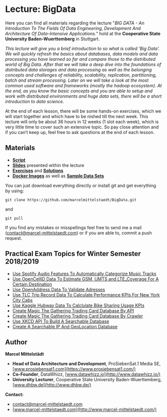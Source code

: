 # Lecture: BigData
Here you can find all materials regarding the lecture "*BIG DATA - An Introduction To The Fields Of Data Engineering, Development And Architecture Of Data-Intensive Applications.*" hold at the **Cooperative State University Baden-Wuerttemberg** in Stuttgart.

*This lecture will give you a brief introduction to so what is called ’Big Data’. We will quickly refresh the basics about databases, data models and data processing you have learned so far and compare those to the distributed world of Big Data. After that we will take a deep dive into the foundations of distributed data storages and data processing as well as the belonging concepts and challenges of reliability, scalability, replication, partitioning, batch and stream processing.
Later on we will take a look at the most common used software and frameworks (mostly the hadoop ecosystem).
At the end, as you know the basic concepts and you are able to setup and work with distributed environments and huge data sets, there will be a short introduction to data science.*

At the end of each lesson, there will be some hands-on exercises, which we will start together and which have to be  nished till the next week. This lecture will only be about 36 hours in 12 weeks (1 slot each week), which is very little time to cover such an extensive topic. So pay close attention and if you can’t keep up, feel free to ask questions at the end of each lesson.

## Materials 
* [**Script**](https://github.com/marcelmittelstaedt/BigData/tree/master/script/document.pdf)
* [**Slides**](https://github.com/marcelmittelstaedt/BigData/tree/master/slides) presented within the lecture
* [**Exercises**](https://github.com/marcelmittelstaedt/BigData/tree/master/exercises) and [**Solutions**](https://github.com/marcelmittelstaedt/BigData/tree/master/solutions)
* [**Docker Images**](https://github.com/marcelmittelstaedt/BigData/tree/master/materials) as well as [**Sample Data Sets**](https://github.com/marcelmittelstaedt/BigData/tree/master/materials)


You can just download everything directly or install git and get everything by using:
```
git clone https://github.com/marcelmittelstaedt/BigData.git
```
and
```
git pull
```

If you  find any mistakes or misspellings feel free to send me a mail (contact@marcel-mittelstaedt.com) or if you are able to, commit a push request.

## Practical Exam Topics for Winter Semester 2018/2019
* [Use Spotify Audio Features To Automatically Categorize Music Tracks](https://github.com/marcelmittelstaedt/BigData/blob/master/exercises/exam_spotify_music_categorization/)
* [Use OpenCellID Data To Estimate GSM, UMTS and LTE_Coverage For A Certain Destination](https://github.com/marcelmittelstaedt/BigData/tree/master/exercises/exam_calculate_gsm_umts_lte_coverage)
* [Use OpenAddress Data To Validate Adresses](https://github.com/marcelmittelstaedt/BigData/tree/master/exercises/exam_address_validation)
* [Use TLC Trip Record Data To Calculate Performance KPIs For New York City Cabs](https://github.com/marcelmittelstaedt/BigData/tree/master/exercises/exam_calculate_new_york_taxi_performance_kpis)
* [Use Kaggle Hubway Data To Calclulate Bike Sharing Usage KPIs](https://github.com/marcelmittelstaedt/BigData/tree/master/exercises/exam_calculate_hubway_bike_sharing_usage_kpis)
* [Create Magic The Gathering Trading Card Database By API](https://github.com/marcelmittelstaedt/BigData/tree/master/exercises/exam_create_mtg_trading_card_database_by_api)
* [Create Magic The Gathering Trading Card Database By Crawler](https://github.com/marcelmittelstaedt/BigData/tree/master/exercises/exam_create_mtg_trading_card_database_by_crawler)
* [Use XKCD API To Build A Searchable Database](https://github.com/marcelmittelstaedt/BigData/tree/master/exercises/exam_create_searchable_xkcd_database)
* [Create A Searchable IP And GeoLocation Database](https://github.com/marcelmittelstaedt/BigData/tree/master/exercises/exam_create_searchable_ip_and_geolocation_database)

## Author
**Marcel Mittelstädt**
* **Head of Data Architecture and Development**, ProSiebenSat.1 Media SE, [www.prosiebensat1.com](https://www.prosiebensat1.com/)
* **Co-Founder**, DataWhizz, [www.datawhizz.io](http://www.datawhizz.io/)
* **University Lecturer**, Cooperative State University Baden-Wuerttemberg, [www.dhbw.de](http://www.dhbw.de/)

**Contact:**
* contact@marcel-mittelstaedt.com
* [www.marcel-mittelstaedt.com](http://www.marcel-mittelstaedt.com/)

